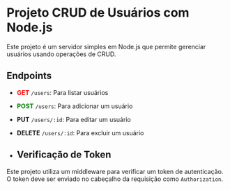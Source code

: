 # Projeto CRUD de Usuários com Node.js

Este projeto é um servidor simples em Node.js que permite gerenciar usuários usando operações de CRUD.

## Endpoints

- <span style="color:red">**GET**</span> `/users`: Para listar usuários
- <span style="color:green">**POST**</span> `/users`: Para adicionar um usuário
- <span style="blue">**PUT**</span> `/users/:id`: Para editar um usuário
- <span style="orange">**DELETE**</span> `/users/:id`: Para excluir um usuário

- ## Verificação de Token

Este projeto utiliza um middleware para verificar um token de autenticação. O token deve ser enviado no cabeçalho da requisição como `Authorization`.


